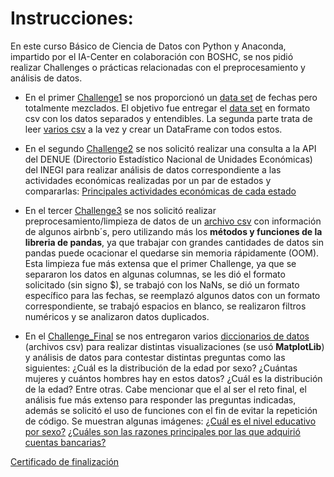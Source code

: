 # Instrucciones:
En este curso Básico de Ciencia de Datos con Python y Anaconda, impartido por el IA-Center en colaboración con BOSHC, se nos pidió realizar Challenges o prácticas relacionadas con el preprocesamiento y análisis de datos.
* En el primer [Challenge1](./Challenge1/Tarea1.ipynb) se nos proporcionó un [data set](./Challenge1/SN_d_tot_V2.0.txt) de fechas pero totalmente mezclados. El objetivo fue entregar el [data set](./Challenge1/sunspots.csv) en formato csv con los datos separados y entendibles. La segunda parte trata de leer [varios csv](./Challenge1/diary14/diary14/) a la vez y crear un DataFrame con todos estos.

* En el segundo [Challenge2](./Challenge2/Challenge_2.ipynb) se nos solicitó realizar una consulta a la API del DENUE (Directorio Estadístico Nacional de Unidades Económicas) del INEGI para realizar análisis de datos correspondiente a las actividades económicas realizadas por un par de estados y compararlas:
[Principales actividades económicas de cada estado](./images/img_ch_2.png)

* En el tercer [Challenge3](./Challenge3/Challenge_3.ipynb) se nos solicitó realizar preprocesamiento/limpieza de datos de un [archivo csv](./Challenge3/airbnb.csv) con información de algunos airbnb´s, pero utilizando más los **métodos y funciones de la libreria de pandas**, ya que trabajar con grandes cantidades de datos sin pandas puede ocacionar el quedarse sin memoria rápidamente (OOM). Esta limpieza fue más extensa que el primer Challenge, ya que se separaron los datos en algunas columnas, se les dió el formato solicitado (sin signo $), se trabajó con los NaNs, se dió un formato específico para las fechas, se reemplazó algunos datos con un formato correspondiente, se trabajó espacios en blanco, se realizaron filtros numéricos y se analizaron datos duplicados.

* En el [Challenge_Final](./Challenge_Final/Challenge_Final_COMPLETADO.ipynb) se nos entregaron varios [diccionarios de datos](./Challenge_Final/conjunto_de_datos_enif_2021_csv/) (archivos csv) para realizar distintas visualizaciones (se usó **MatplotLib**) y análisis de datos para contestar distintas preguntas como las siguientes: ¿Cuál es la distribución de la edad por sexo? ¿Cuántas mujeres y cuántos hombres hay en estos datos? ¿Cuál es la distribución de la edad? Entre otras. Cabe mencionar que el al ser el reto final, el análisis fue más extenso para responder las preguntas indicadas, además se solicitó el uso de funciones con el fin de evitar la repetición de código. Se muestran algunas imágenes:
[¿Cuál es el nivel educativo por sexo?](./images/img1_ch_f.png)
[¿Cuáles son las razones principales por las que adquirió cuentas bancarias?](./images/img2_ch_f.png)

[Certificado de finalización](./images/certificado.png)
